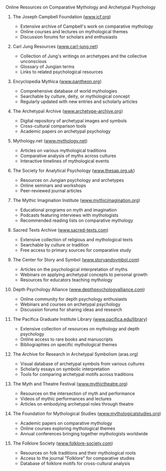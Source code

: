 Online Resources on Comparative Mythology and Archetypal Psychology

1. The Joseph Campbell Foundation (www.jcf.org)
   - Extensive archive of Campbell's work on comparative mythology
   - Online courses and lectures on mythological themes
   - Discussion forums for scholars and enthusiasts

2. Carl Jung Resources (www.carl-jung.net)
   - Collection of Jung's writings on archetypes and the collective unconscious
   - Glossary of Jungian terms
   - Links to related psychological resources

3. Encyclopedia Mythica (www.pantheon.org)
   - Comprehensive database of world mythologies
   - Searchable by culture, deity, or mythological concept
   - Regularly updated with new entries and scholarly articles

4. The Archetypal Archive (www.archetype-archive.org)
   - Digital repository of archetypal images and symbols
   - Cross-cultural comparison tools
   - Academic papers on archetypal psychology

5. Mythology.net (www.mythology.net)
   - Articles on various mythological traditions
   - Comparative analysis of myths across cultures
   - Interactive timelines of mythological events

6. The Society for Analytical Psychology (www.thesap.org.uk)
   - Resources on Jungian psychology and archetypes
   - Online seminars and workshops
   - Peer-reviewed journal articles

7. The Mythic Imagination Institute (www.mythicimagination.org)
   - Educational programs on myth and imagination
   - Podcasts featuring interviews with mythologists
   - Recommended reading lists on comparative mythology

8. Sacred Texts Archive (www.sacred-texts.com)
   - Extensive collection of religious and mythological texts
   - Searchable by culture or tradition
   - Free access to primary sources for comparative study

9. The Center for Story and Symbol (www.storyandsymbol.com)
   - Articles on the psychological interpretation of myths
   - Webinars on applying archetypal concepts to personal growth
   - Resources for educators teaching mythology

10. Depth Psychology Alliance (www.depthpsychologyalliance.com)
    - Online community for depth psychology enthusiasts
    - Webinars and courses on archetypal psychology
    - Discussion forums for sharing ideas and research

11. The Pacifica Graduate Institute Library (www.pacifica.edu/library)
    - Extensive collection of resources on mythology and depth psychology
    - Online access to rare books and manuscripts
    - Bibliographies on specific mythological themes

12. The Archive for Research in Archetypal Symbolism (aras.org)
    - Visual database of archetypal symbols from various cultures
    - Scholarly essays on symbolic interpretation
    - Tools for comparing archetypal motifs across traditions

13. The Myth and Theatre Festival (www.mythictheatre.org)
    - Resources on the intersection of myth and performance
    - Videos of mythic performances and lectures
    - Articles on embodying archetypal roles through theatre

14. The Foundation for Mythological Studies (www.mythologicalstudies.org)
    - Academic papers on comparative mythology
    - Online courses exploring mythological themes
    - Annual conferences bringing together mythologists worldwide

15. The Folklore Society (www.folklore-society.com)
    - Resources on folk traditions and their mythological roots
    - Access to the journal "Folklore" for comparative studies
    - Database of folklore motifs for cross-cultural analysis
